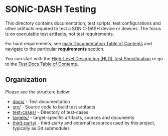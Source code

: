 # SONiC-DASH Testing
This directory contains documentation, test scripts, test configurations and other artifacts required to test a SONiC-DASH device or devices. The focus is on executable test artifacts, not test requirements.

For hard requirements, see [main Documentation Table of Contents](../documentation/README.md#contents) and navigate to the particular **requirements** section.

You can start with the [High-Level Description (HLD) Test Specification](docs/dash-test-HLD.md) or go to the [Test Docs Table of Contents](docs/README.md).

## Organization
Please see the structure below:
* [docs/](docs/README.md) - Test documentation
* [src/](src) - Source code to build test artifacts
* [test-cases/](test_cases_) - Directory of test-cases
* [targets/](targets) - target-specific artifacts, sources and documents
* [third-party/](third-party) - third-party and external resources used by this project, typically as Git submodules
